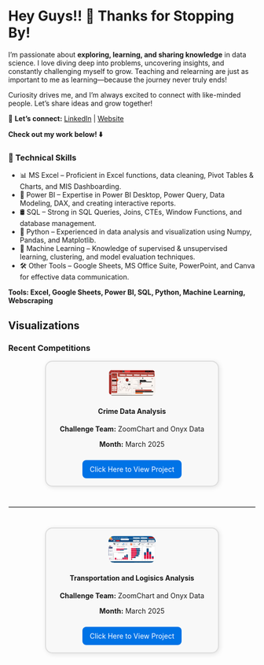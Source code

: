# **Hey Guys!!** 👋 Thanks for Stopping By!  

I’m passionate about **exploring, learning, and sharing knowledge** in data science. I love diving deep into problems, uncovering insights, and constantly challenging myself to grow. Teaching and relearning are just as important to me as learning—because the journey never truly ends!  

Curiosity drives me, and I’m always excited to connect with like-minded people. Let’s share ideas and grow together!  

📌 **Let’s connect:**  [LinkedIn](https://www.linkedin.com/in/abhilashjoseofficial/) |  [Website](http://abhilashjose.com/)  

**Check out my work below! ⬇️**

### 📍 Technical Skills 
* 📊 MS Excel – Proficient in Excel functions, data cleaning, Pivot Tables & Charts, and MIS Dashboarding.
* 📐 Power BI – Expertise in Power BI Desktop, Power Query, Data Modeling, DAX, and creating interactive reports.
* 🛢️ SQL – Strong in SQL Queries, Joins, CTEs, Window Functions, and database management.
* 🐍 Python – Experienced in data analysis and visualization using Numpy, Pandas, and Matplotlib.
* 🤖 Machine Learning – Knowledge of supervised & unsupervised learning, clustering, and model evaluation techniques.
* 🛠️ Other Tools – Google Sheets, MS Office Suite, PowerPoint, and Canva for effective data communication.
  
**Tools: Excel, Google Sheets, Power BI, SQL, Python, Machine Learning, Webscraping**  

## **Visualizations**  
 
### **Recent Competitions**  

<div style="display: flex; gap: 20px; flex-wrap: wrap; justify-content: center;">
    <!-- Project 1 -->
    <div style="border: 2px solid #ddd; padding: 15px; border-radius: 15px; background: #f8f8f8; width: 320px; text-align: center; box-shadow: 2px 2px 10px rgba(0, 0, 0, 0.1);">
        <img src="https://raw.githubusercontent.com/Abhilash-Jose/Visualizations_Images/refs/heads/main/Crime%20Data%20Analysis.jpg" alt="Crime Data Analysis" style="width: 30%; height: auto; border-radius: 12px;">
        <h4>Crime Data Analysis</h4>
        <p><strong>Challenge Team:</strong> ZoomChart and Onyx Data</p>
        <p><strong>Month:</strong> March 2025</p>
        <a href="https://app.powerbi.com/view?r=eyJrIjoiMTQyYTNhYWUtNjQ2Yi00ZjhiLTg0YmItMWU2MDc1MDQ5MWFkIiwidCI6IjQ2NTRiNmYxLTBlNDctNDU3OS1hOGExLTAyZmU5ZDk0M2M3YiIsImMiOjl9" target="_blank" style="display: inline-block; padding: 10px 15px; background: #0073e6; color: white; text-decoration: none; border-radius: 8px; margin-top: 10px;">Click Here to View Project</a>
    </div>
 
<hr style="width: 100%; border: 1px solid #ddd; margin: 20px 0;">
 
<div style="display: flex; gap: 20px; flex-wrap: wrap; justify-content: center;">
    <!-- Project 2 -->
    <div style="border: 2px solid #ddd; padding: 15px; border-radius: 15px; background: #f8f8f8; width: 320px; text-align: center; box-shadow: 2px 2px 10px rgba(0, 0, 0, 0.1);">
        <img src="https://raw.githubusercontent.com/Abhilash-Jose/Visualizations_Images/refs/heads/main/Transportation%20Logistics%20Tracking.jpg" alt="Transportation and Logistics" style="width: 30%; height: auto; border-radius: 12px;">
        <h4>Transportation and Logisics Analysis</h4>
        <p><strong>Challenge Team:</strong> ZoomChart and Onyx Data</p>
        <p><strong>Month:</strong> March 2025</p>
        <a href="https://app.powerbi.com/view?r=eyJrIjoiNDk0NTJlZjktMzYxNy00NDQzLWFmMjYtMDc2ZWZjNzM5ZWIwIiwidCI6IjQ2NTRiNmYxLTBlNDctNDU3OS1hOGExLTAyZmU5ZDk0M2M3YiIsImMiOjl9" target="_blank" style="display: inline-block; padding: 10px 15px; background: #0073e6; color: white; text-decoration: none; border-radius: 8px; margin-top: 10px;">Click Here to View Project</a>
    </div>
    
<!-- ## **Databases**   -->
<!--## **Machine Learning & AI**  r -->
<!-- ## **Excel**  -->





 
  

